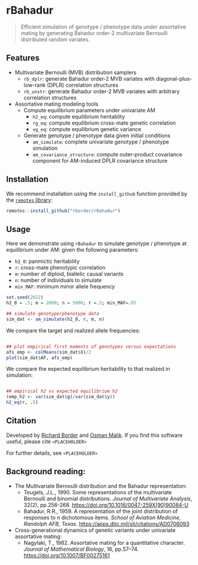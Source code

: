 # rBahadur

> Efficient simulation of genotype / phenotype data under
> assortative mating by generating Bahadur order-2
> multivariate Bernoulli distributed random variates.

## Features

* Multivariate Bernoulli (MVB) distribution samplers
  * `rb_dplr`: generate Bahadur order-2 MVB variates with diagonal-plus-low-rank (DPLR) correlation structures
  * `rb_unstr`: generate Bahadur order-2 MVB variates with arbitrary correlation structures
* Assortative mating  modeling tools
  * Compute equilibrium parameters under univariate AM
    * `h2_eq`: compute equilibrium heritablity
    * `rg_eq`: compute equilibrium cross-mate genetic correlation
    * `vg_eq`: compute equilibrium genetic variance
  * Generate genotype / phenotype data given initial conditions
    * `am_simulate`: complete univariate genotype / phenotype simulation
    * `am_covariance_structure`: compute outer-product covariance component for AM-induced DPLR covariance structure


## Installation

We recommend installation using the `install_github` function provided by the [`remotes` library](https://github.com/r-lib/remotes):

```r
remotes::install_github("rborder/rBahadur")
```

## Usage

Here we demonstrate using `rBahadur` to simulate genotype / phenotype at equilibrium under AM: given the following parameters:

 - `h2_0`: panmictic heritability
 - `r`: cross-mate phenotypic correlation
 - `m`: number of diploid, biallelic causal variants
 - `n`: number of individuals to simulate
 - `min_MAF`: minimum minor allele frequency
 
 ```r
set.seed(2022)
h2_0 = .5; m = 2000; n = 5000; r =.5; min_MAF=.05

## simulate genotype/phenotype data
sim_dat <- am_simulate(h2_0, r, m, n)
```

We compare the target and realized allele frequencies:

```r

## plot empirical first moments of genotypes versus expectations
afs_emp <- colMeans(sim_dat$X)/2
plot(sim_dat$AF, afs_emp)
```

We compare the expected equilibrium heritability to that realized in simulation: 

```r

## empirical h2 vs expected equilibrium h2
(emp_h2 <- var(sim_dat$g)/var(sim_dat$y))
h2_eq(r, .5)
```

## Citation

Developed by [Richard Border](https://richardborder.com) and [Osman Malik](https://osmanmalik.github.io/). If you find this software useful, please cite `<PLACEHOLDER>`

For further details, see `<PLACEHOLDER>`

## Background reading:

 - The Multivariate Bernoulli distribution and the Bahadur representation:
   - Teugels, J.L., 1990. Some representations of the multivariate Bernoulli and binomial distributions. _Journal of Multivariate Analysis_, 32(2), pp.256-268. https://doi.org/10.1016/0047-259X(90)90084-U
   - Bahadur, R.R., 1959. A representation of the joint distribution of responses to n dichotomous items. _School of Aviation Medicine, Randolph AFB, Texas_. https://apps.dtic.mil/sti/citations/AD0706093
 - Cross-generational dynamics of genetic variants under univariate assortative mating:
    - Nagylaki, T., 1982. Assortative mating for a quantitative character. _Journal of Mathematical Biology_, 16, pp.57–74. https://doi.org/10.1007/BF00275161
